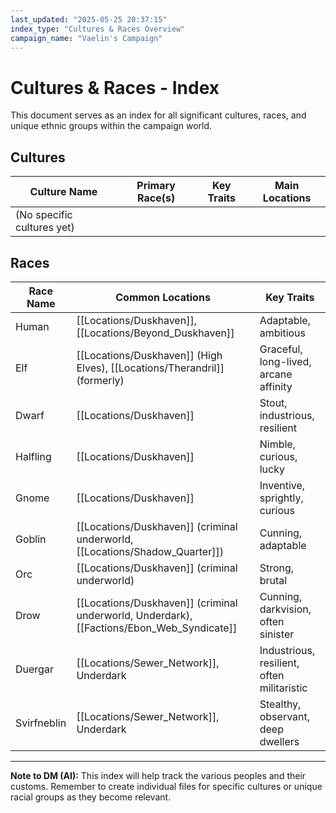 ```yaml
---
last_updated: "2025-05-25 20:37:15"
index_type: "Cultures & Races Overview"
campaign_name: "Vaelin's Campaign"
---
```

# Cultures & Races - Index

This document serves as an index for all significant cultures, races, and unique ethnic groups within the campaign world.

## Cultures

| Culture Name | Primary Race(s) | Key Traits | Main Locations |
|---|---|---|---|
| (No specific cultures yet) | | | |

## Races

| Race Name | Common Locations | Key Traits |
|---|---|---|
| Human | [[Locations/Duskhaven]], [[Locations/Beyond_Duskhaven]] | Adaptable, ambitious |
| Elf | [[Locations/Duskhaven]] (High Elves), [[Locations/Therandril]] (formerly) | Graceful, long-lived, arcane affinity |
| Dwarf | [[Locations/Duskhaven]] | Stout, industrious, resilient |
| Halfling | [[Locations/Duskhaven]] | Nimble, curious, lucky |
| Gnome | [[Locations/Duskhaven]] | Inventive, sprightly, curious |
| Goblin | [[Locations/Duskhaven]] (criminal underworld, [[Locations/Shadow_Quarter]]) | Cunning, adaptable |
| Orc | [[Locations/Duskhaven]] (criminal underworld) | Strong, brutal |
| Drow | [[Locations/Duskhaven]] (criminal underworld, Underdark), [[Factions/Ebon_Web_Syndicate]] | Cunning, darkvision, often sinister |
| Duergar | [[Locations/Sewer_Network]], Underdark | Industrious, resilient, often militaristic |
| Svirfneblin | [[Locations/Sewer_Network]], Underdark | Stealthy, observant, deep dwellers |

---
**Note to DM (AI):** This index will help track the various peoples and their customs. Remember to create individual files for specific cultures or unique racial groups as they become relevant.
